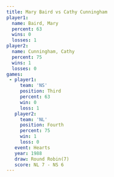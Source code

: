 ```yaml
---
title: Mary Baird vs Cathy Cunningham
player1:                 
  name: Baird, Mary      
  percent: 63            
  wins: 0                
  losses: 1              
player2:                 
  name: Cunningham, Cathy
  percent: 75            
  wins: 1                
  losses: 0              
games:
 - player1:         
     team: 'NS'     
     position: Third
     percent: 63    
     win: 0         
     loss: 1        
   player2:          
     team: 'NL'      
     position: Fourth
     percent: 75     
     win: 1          
     loss: 0         
   event: Hearts       
   year: 1988          
   draw: Round Robin(7)
   score: NL 7 - NS 6  
---
```

